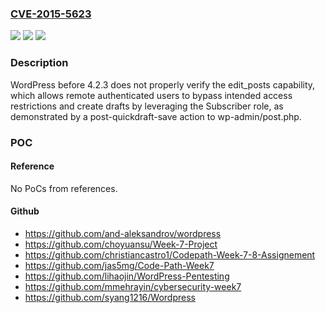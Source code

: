 ### [CVE-2015-5623](https://cve.mitre.org/cgi-bin/cvename.cgi?name=CVE-2015-5623)
![](https://img.shields.io/static/v1?label=Product&message=n%2Fa&color=blue)
![](https://img.shields.io/static/v1?label=Version&message=n%2Fa&color=blue)
![](https://img.shields.io/static/v1?label=Vulnerability&message=n%2Fa&color=brighgreen)

### Description

WordPress before 4.2.3 does not properly verify the edit_posts capability, which allows remote authenticated users to bypass intended access restrictions and create drafts by leveraging the Subscriber role, as demonstrated by a post-quickdraft-save action to wp-admin/post.php.

### POC

#### Reference
No PoCs from references.

#### Github
- https://github.com/and-aleksandrov/wordpress
- https://github.com/choyuansu/Week-7-Project
- https://github.com/christiancastro1/Codepath-Week-7-8-Assignement
- https://github.com/jas5mg/Code-Path-Week7
- https://github.com/lihaojin/WordPress-Pentesting
- https://github.com/mmehrayin/cybersecurity-week7
- https://github.com/syang1216/Wordpress

